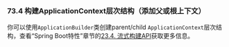 ### 73.4 构建ApplicationContext层次结构（添加父或根上下文）

你可以使用`ApplicationBuilder`类创建parent/child `ApplicationContext`层次结构，查看“Spring Boot特性”章节的[23.4. 流式构建API](https://docs.spring.io/spring-boot/docs/2.0.0.RELEASE/reference/htmlsingle/#boot-features-fluent-builder-api)获取更多信息。
